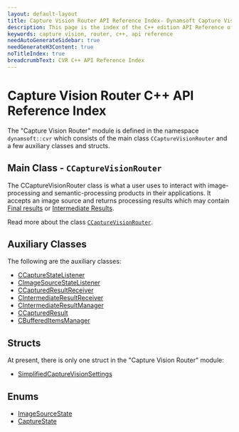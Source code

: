 ```yaml
---
layout: default-layout
title: Capture Vision Router API Reference Index- Dynamsoft Capture Vision C++ Edition API Reference
description: This page is the index of the C++ edition API Reference of the Dynamsoft Capture Vision Router Module.
keywords: capture vision, router, c++, api reference
needAutoGenerateSidebar: true
needGenerateH3Content: true
noTitleIndex: true
breadcrumbText: CVR C++ API Reference Index
---
```


# Capture Vision Router C++ API Reference Index

The "Capture Vision Router" module is defined in the namespace `dynamsoft::cvr` which consists of the main class `CCaptureVisionRouter` and a few auxiliary classes and structs.

## Main Class - `CCaptureVisionRouter`

The CCaptureVisionRouter class is what a user uses to interact with image-processing and semantic-processing products in their applications. It accepts an image source and returns processing results which may contain [Final results]({{site.dcv_architecture}}output.md#final-results) or [Intermediate Results]({{site.dcv_architecture}}output.md#intermediate-results).

Read more about the class [`CCaptureVisionRouter`](capture-vision-router.md).

## Auxiliary Classes

The following are the auxiliary classes:

* [CCaptureStateListener](auxiliary-classes/capture-state-listener.md)
* [CImageSourceStateListener](auxiliary-classes/image-source-state-listener.md)
* [CCapturedResultReceiver](auxiliary-classes/captured-result-receiver.md)
* [CIntermediateResultReceiver](auxiliary-classes/intermediate-result-receiver.md)
* [CIntermediateResultManager](auxiliary-classes/intermediate-result-manager.md)
* [CCapturedResult](auxiliary-classes/captured-result.md)
* [CBufferedItemsManager](auxiliary-classes/buffered-items-manager.md)

## Structs

At present, there is only one struct in the "Capture Vision Router" module:

* [SimplifiedCaptureVisionSettings](structs/simplified-capture-vision-settings.md)

## Enums

* [ImageSourceState]({{site.dcv_enumerations}}capture-vision-router/image-source-state.md?lang=cpp)
* [CaptureState]({{site.dcv_enumerations}}capture-vision-router/capture-state.md?lang=cpp)
